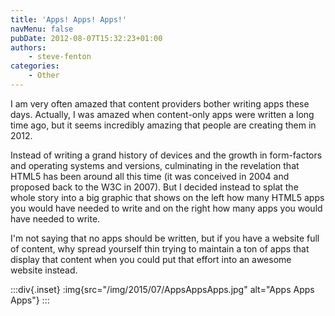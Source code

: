 ```yaml
---
title: 'Apps! Apps! Apps!'
navMenu: false
pubDate: 2012-08-07T15:32:23+01:00
authors:
    - steve-fenton
categories:
    - Other
---
```


I am very often amazed that content providers bother writing apps these days. Actually, I was amazed when content-only apps were written a long time ago, but it seems incredibly amazing that people are creating them in 2012.

Instead of writing a grand history of devices and the growth in form-factors and operating systems and versions, culminating in the revelation that HTML5 has been around all this time (it was conceived in 2004 and proposed back to the W3C in 2007). But I decided instead to splat the whole story into a big graphic that shows on the left how many HTML5 apps you would have needed to write and on the right how many apps you would have needed to write.

I'm not saying that no apps should be written, but if you have a website full of content, why spread yourself thin trying to maintain a ton of apps that display that content when you could put that effort into an awesome website instead.

:::div{.inset}
:img{src="/img/2015/07/AppsAppsApps.jpg" alt="Apps Apps Apps"}
:::
